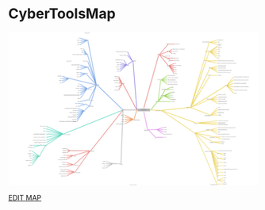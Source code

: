 # CyberToolsMap

<img src="https://raw.githubusercontent.com/Guezone/CyberToolsMap/main/CyberToolsMap.drawio.svg"></img>

[EDIT MAP](https://app.diagrams.net/#HGuezone%2FCyberToolsMap%2Fmain%2FCyberToolsMap.drawio.svg)
